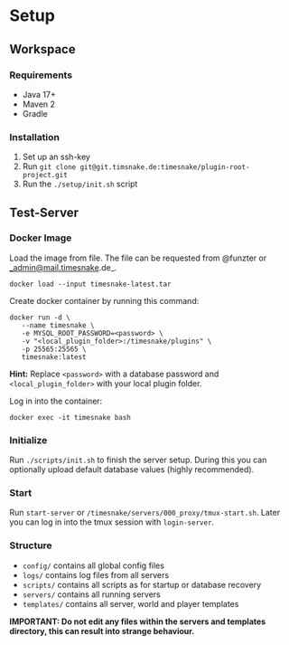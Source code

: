 # Setup

## Workspace

### Requirements

- Java 17+
- Maven 2
- Gradle

### Installation

1. Set up an ssh-key
2. Run `git clone git@git.timsnake.de:timesnake/plugin-root-project.git`
3. Run the `./setup/init.sh` script

## Test-Server

### Docker Image

Load the image from file. The file can be requested from @funzter or _admin@mail.timesnake.de_.

```
docker load --input timesnake-latest.tar
```

Create docker container by running this command:

```
docker run -d \
   --name timesnake \
   -e MYSQL_ROOT_PASSWORD=<password> \
   -v "<local_plugin_folder>:/timesnake/plugins" \
   -p 25565:25565 \
   timesnake:latest
```

**Hint:** Replace `<password>` with a database password and `<local_plugin_folder>` with your
local plugin folder.

Log in into the container:

```
docker exec -it timesnake bash
```

### Initialize

Run `./scripts/init.sh` to finish the server setup. During this you can optionally upload default
database values (highly recommended).

### Start

Run `start-server` or `/timesnake/servers/000_proxy/tmux-start.sh`.
Later you can log in into the tmux session with `login-server`.

### Structure

- `config/` contains all global config files
- `logs/` contains log files from all servers
- `scripts/` contains all scripts as for startup or database recovery
- `servers/` contains all running servers
- `templates/` contains all server, world and player templates

**IMPORTANT: Do not edit any files within the servers and templates directory, this can result into
strange behaviour.**
